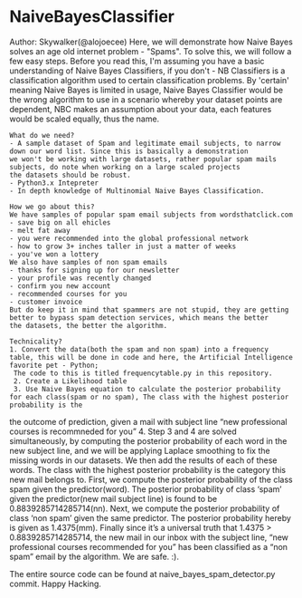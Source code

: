 # NaiveBayesClassifier
Author: Skywalker(@alojoecee)
Here, we will demonstrate how Naive Bayes solves an age old internet problem - "Spams". To solve this, we will follow 
a few easy steps. Before you read this, I'm assuming you have a basic understanding of Naive Bayes Classifiers, if 
you don't - NB Classifiers is a classification algorithm used to certain classification problems. 
By 'certain' meaning Naive Bayes is limited in usage, Naive Bayes Classifier would be the wrong algorithm to use 
in a scenario whereby your dataset points are dependent, NBC makes an assumption about your data, each features would be 
scaled equally, thus the name.

    What do we need?
    - A sample dataset of Spam and legitimate email subjects, to narrow down our word list. Since this is basically a demonstration
	we won't be working with large datasets, rather popular spam mails subjects, do note when working on a large scaled projects 
	the datasets should be robust.
    - Python3.x Intepreter
    - In depth knowledge of Multinomial Naive Bayes Classification.

    How we go about this?
    We have samples of popular spam email subjects from wordsthatclick.com
	- save big on all ehicles
	- melt fat away
	- you were recommended into the global professional network
	- how to grow 3+ inches taller in just a matter of weeks
	- you've won a lottery
    We also have samples of non spam emails
	- thanks for signing up for our newsletter
	- your profile was recently changed
	- confirm you new account
	- recommended courses for you
	- customer invoice
    But do keep it in mind that spammers are not stupid, they are getting better to bypass spam detection services, which means the better
	the datasets, the better the algorithm.

    Technicality?
	1. Convert the data(both the spam and non spam) into a frequency table, this will be done in code and here, the Artificial Intelligence favorite pet - Python;
	 The code to this is titled frequencytable.py in this repository.
	 2. Create a Likelihood table 
	 3. Use Naive Bayes equation to calculate the posterior probability for each class(spam or no spam), The class with the highest posterior probability is the 
 the outcome of prediction, given a mail with subject line “new professional courses is recommneded for you”
	4. Step 3 and 4 are solved simultaneously, by computing the posterior probability of each word in the new subject line, and we will be applying Laplace 
 smoothing to fix the missing words in our datasets. We then add the results of each of these words. The class with the highest posterior probability
 is the category this new mail belongs to.
 First, we compute the posterior probability of the class spam given the predictor(word).
 	The posterior probability of class ‘spam’ given the predictor(new mail subject line) is found to be 0.8839285714285714(nn). Next, we compute the posterior probability of class ‘non spam’ given the same predictor.
	The posterior probability hereby is given as 1.4375(mm). Finally since it’s a universal truth that 1.4375 > 0.8839285714285714, the new mail in our inbox with the subject line, “new professional courses recommended for you” has been classified as a “non spam” email by the algorithm. We are safe. :).
	
The entire source code can be found at naive_bayes_spam_detector.py commit. Happy Hacking.
